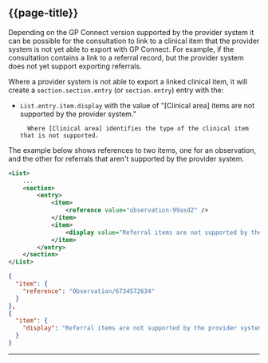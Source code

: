 ## {{page-title}}

Depending on the GP Connect version supported by the provider system it can be possible for the consultation to link to a clinical item that the provider system is not yet able to export with GP Connect. For example, if the consultation contains a link to a referral record, but the provider system does not yet support exporting referrals.

Where a provider system is not able to export a linked clinical item, it will create a `section.section.entry` (or `section.entry`) entry with the:

- `List.entry.item.display` with the value of "[Clinical area] items are not supported by the provider system."

        Where [Clinical area] identifies the type of the clinical item that is not supported.

The example below shows references to two items, one for an observation, and the other for referrals that aren't supported by the provider system.

```xml
<List>
    ...
    <section>
        <entry>
            <item>
                <reference value="observation-99asd2" />
            </item>
            <item>
                <display value="Referral items are not supported by the provider system" />
            </item>
        </entry>
    </section>
</List>
```

```json
{
  "item": {
    "reference": "Observation/6734572634"
  }
},
{
  "item": {
    "display": "Referral items are not supported by the provider system"
  }
}
```

---